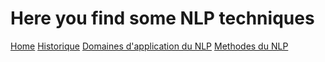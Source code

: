 # Here you find some NLP techniques
 
[Home](./)        [Historique](./Historique.html)  [Domaines d'application du NLP](./Domaines_Application_NLP.html)    [Methodes du NLP](./Methodes_NLP.html)


